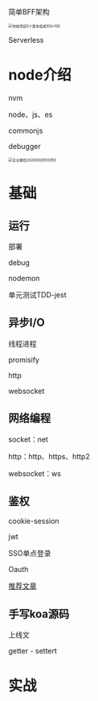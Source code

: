 简单BFF架构

<img src="/Volumes/Pam/下载/传统项目5个基本组成.png" alt="传统项目5个基本组成100*100" style="zoom:50%;"  />

Serverless

# node介绍

nvm

node、js、es

commonjs

debugger

<img src="/Users/jadepam/Desktop/企业微信20200826105955.png" alt="企业微信20200826105955" style="zoom:50%;" />

# 基础

## 运行

部署

debug

nodemon

单元测试TDD-jest



## 异步I/O

线程进程

promisify

http

websocket

## 网络编程

socket：net

http：http、https、http2

websocket：ws

## 鉴权

cookie-session

jwt

SSO单点登录

Oauth

[推荐文章](https://juejin.im/post/6845166891393089544#heading-11)

## 手写koa源码



上线文

getter - settert



# 实战

